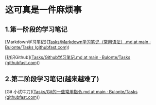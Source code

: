 # 这可真是一件麻烦事 

## 1.第一阶段的学习笔记

[Markdown学习笔记]([Tasks/Markdown学习笔记（常用语法）.md at main · Bulonte/Tasks (githubfast.com)](https://githubfast.com/Bulonte/Tasks/blob/main/Markdown学习笔记（常用语法）.md))

[初识Github]([Tasks/Github学习笔记.md at main · Bulonte/Tasks (githubfast.com)](https://githubfast.com/Bulonte/Tasks/blob/main/Github学习笔记.md))

## 2.第二阶段学习笔记(越来越难了)

[Git 小试牛刀]([Tasks/Git的一些常用指令.md at main · Bulonte/Tasks (githubfast.com)](https://githubfast.com/Bulonte/Tasks/blob/main/Git的一些常用指令.md))

